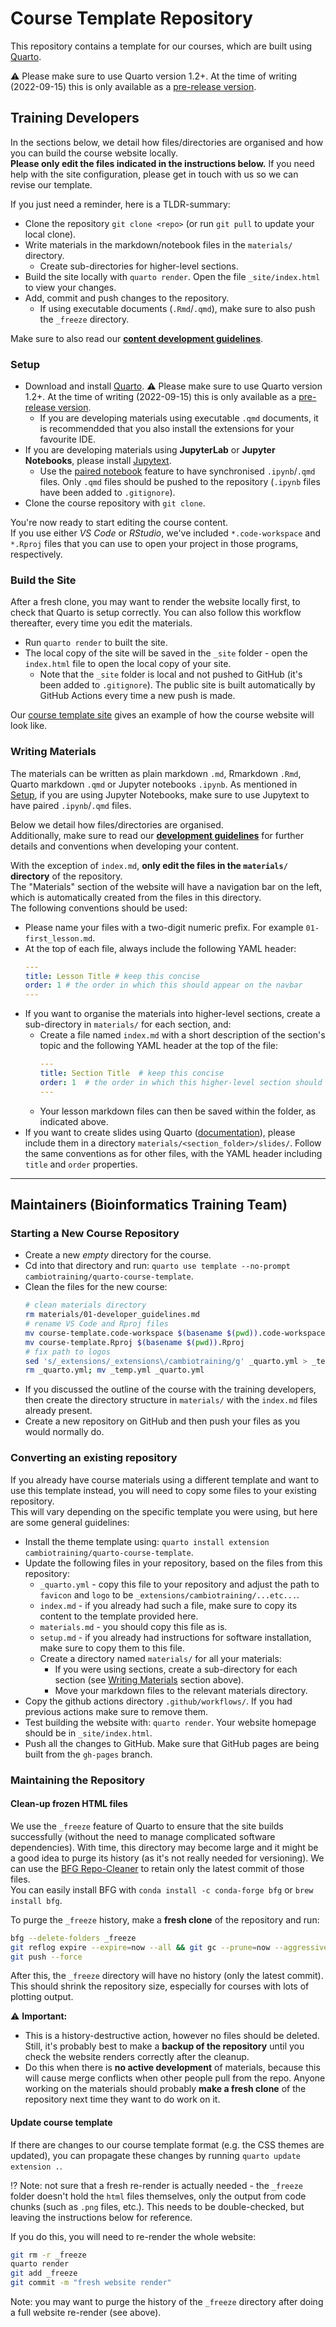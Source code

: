 # Course Template Repository

This repository contains a template for our courses, which are built using [Quarto](https://quarto.org/docs/get-started/).

:warning: Please make sure to use Quarto version 1.2+. At the time of writing (2022-09-15) this is only available as a [pre-release version](https://quarto.org/docs/download/prerelease.html).


## Training Developers

In the sections below, we detail how files/directories are organised and how you can build the course website locally.  
**Please only edit the files indicated in the instructions below.** 
If you need help with the site configuration, please get in touch with us so we can revise our template. 

If you just need a reminder, here is a TLDR-summary:

- Clone the repository `git clone <repo>` (or run `git pull` to update your local clone).
- Write materials in the markdown/notebook files in the `materials/` directory.
  - Create sub-directories for higher-level sections.
- Build the site locally with `quarto render`. Open the file `_site/index.html` to view your changes.
- Add, commit and push changes to the repository.
  - If using executable documents (`.Rmd`/`.qmd`), make sure to also push the `_freeze` directory.

Make sure to also read our [**content development guidelines**](https://cambiotraining.github.io/quarto-course-template/materials/01-developer_guidelines.html).


### Setup

- Download and install [Quarto](https://quarto.org/docs/get-started/). :warning: Please make sure to use Quarto version 1.2+. At the time of writing (2022-09-15) this is only available as a [pre-release version](https://quarto.org/docs/download/prerelease.html).
  - If you are developing materials using executable `.qmd` documents, it is recommendded that you also install the extensions for your favourite IDE.
- If you are developing materials using **JupyterLab** or **Jupyter Notebooks**, please install [Jupytext](https://jupytext.readthedocs.io/en/latest/install.html).
  - Use the [paired notebook](https://jupytext.readthedocs.io/en/latest/paired-notebooks.html) feature to have synchronised `.ipynb`/`.qmd` files. Only `.qmd` files should be pushed to the repository (`.ipynb` files have been added to `.gitignore`).
- Clone the course repository with `git clone`.

You're now ready to start editing the course content.  
If you use either _VS Code_ or _RStudio_, we've included `*.code-workspace` and `*.Rproj` files that you can use to open your project in those programs, respectively. 


### Build the Site

After a fresh clone, you may want to render the website locally first, to check that Quarto is setup correctly. 
You can also follow this workflow thereafter, every time you edit the materials. 

- Run `quarto render` to built the site. 
- The local copy of the site will be saved in the `_site` folder - open the `index.html` file to open the local copy of your site.  
  - Note that the `_site` folder is local and not pushed to GitHub (it's been added to `.gitignore`). 
    The public site is built automatically by GitHub Actions every time a new push is made.

Our [course template site](https://cambiotraining.github.io/quarto-course-template/) gives an example of how the course website will look like.


### Writing Materials

The materials can be written as plain markdown `.md`, Rmarkdown `.Rmd`, Quarto markdown `.qmd` or Jupyter notebooks `.ipynb`. 
As mentioned in [Setup](#setup), if you are using Jupyter Notebooks, make sure to use Jupytext to have paired `.ipynb`/`.qmd` files.

Below we detail how files/directories are organised.  
Additionally, make sure to read our [**development guidelines**](https://cambiotraining.github.io/quarto-course-template/materials/01-developer_guidelines.html) for further details and conventions when developing your content.

With the exception of `index.md`, **only edit the files in the `materials/` directory** of the repository.  
The "Materials" section of the website will have a navigation bar on the left, which is automatically created from the files in this directory.  
The following conventions should be used: 

- Please name your files with a two-digit numeric prefix. For example `01-first_lesson.md`. 
- At the top of each file, always include the following YAML header:
  ```yml
  ---
  title: Lesson Title # keep this concise
  order: 1 # the order in which this should appear on the navbar
  ---
  ```
- If you want to organise the materials into higher-level sections, create a sub-directory in `materials/` for each section, and:
  - Create a file named `index.md` with a short description of the section's topic and the following YAML header at the top of the file:
      ```yml
      ---
      title: Section Title  # keep this concise
      order: 1  # the order in which this higher-level section should appear on the navbar
      ---
      ```
  - Your lesson markdown files can then be saved within the folder, as indicated above. 
- If you want to create slides using Quarto ([documentation](https://quarto.org/docs/presentations/)), please include them in a directory `materials/<section_folder>/slides/`. Follow the same conventions as for other files, with the YAML header including `title` and `order` properties. 

----

## Maintainers (Bioinformatics Training Team)

### Starting a New Course Repository

- Create a new _empty_ directory for the course. 
- Cd into that directory and run: `quarto use template --no-prompt cambiotraining/quarto-course-template`.
- Clean the files for the new course:
  ```bash
  # clean materials directory
  rm materials/01-developer_guidelines.md
  # rename VS Code and Rproj files
  mv course-template.code-workspace $(basename $(pwd)).code-workspace
  mv course-template.Rproj $(basename $(pwd)).Rproj
  # fix path to logos
  sed 's/_extensions/_extensions\/cambiotraining/g' _quarto.yml > _temp.yml
  rm _quarto.yml; mv _temp.yml _quarto.yml
  ```
- If you discussed the outline of the course with the training developers, then create the directory structure in `materials/` with the `index.md` files already present.
- Create a new repository on GitHub and then push your files as you would normally do. 


### Converting an existing repository

If you already have course materials using a different template and want to use this template instead, you will need to copy some files to your existing repository.  
This will vary depending on the specific template you were using, but here are some general guidelines:

- Install the theme template using: `quarto install extension cambiotraining/quarto-course-template`.
- Update the following files in your repository, based on the files from this repository:
  - `_quarto.yml` - copy this file to your repository and adjust the path to `favicon` and `logo` to be `_extensions/cambiotraining/...etc...`. 
  - `index.md` - if you already had such a file, make sure to copy its content to the template provided here. 
  - `materials.md` - you should copy this file as is. 
  - `setup.md` - if you already had instructions for software installation, make sure to copy them to this file. 
  - Create a directory named `materials/` for all your materials:
    - If you were using sections, create a sub-directory for each section (see [Writing Materials](#writing_materials) section above).
    - Move your markdown files to the relevant materials directory.
- Copy the github actions directory `.github/workflows/`. If you had previous actions make sure to remove them. 
- Test building the website with: `quarto render`. Your website homepage should be in `_site/index.html`. 
- Push all the changes to GitHub. Make sure that GitHub pages are being built from the `gh-pages` branch. 


### Maintaining the Repository

#### Clean-up frozen HTML files

We use the `_freeze` feature of Quarto to ensure that the site builds successfully (without the need to manage complicated software dependencies).
With time, this directory may become large and it might be a good idea to purge its history (as it's not really needed for versioning).
We can use the [BFG Repo-Cleaner](https://rtyley.github.io/bfg-repo-cleaner/) to retain only the latest commit of those files.  
You can easily install BFG with `conda install -c conda-forge bfg` or `brew install bfg`.

To purge the `_freeze` history, make a **fresh clone** of the repository and run:

```bash
bfg --delete-folders _freeze
git reflog expire --expire=now --all && git gc --prune=now --aggressive
git push --force
```

After this, the `_freeze` directory will have no history (only the latest commit). 
This should shrink the repository size, especially for courses with lots of plotting output.

:warning: **Important:**

- This is a history-destructive action, however no files should be deleted. Still, it's probably best to make a **backup of the repository** until you check the website renders correctly after the cleanup.  
- Do this when there is **no active development** of materials, because this will cause merge conflicts when other people pull from the repo. 
  Anyone working on the materials should probably **make a fresh clone** of the repository next time they want to do work on it. 


#### Update course template

If there are changes to our course template format (e.g. the CSS themes are updated), you can propagate these changes by running `quarto update extension .`.  

:interrobang: Note: not sure that a fresh re-render is actually needed - the `_freeze` folder doesn't hold the `html` files themselves, only the output from code chunks (such as `.png` files, etc.). This needs to be double-checked, but leaving the instructions below for reference.

If you do this, you will need to re-render the whole website: 

```bash
git rm -r _freeze
quarto render
git add _freeze
git commit -m "fresh website render"
```

Note: you may want to purge the history of the `_freeze` directory after doing a full website re-render (see above).